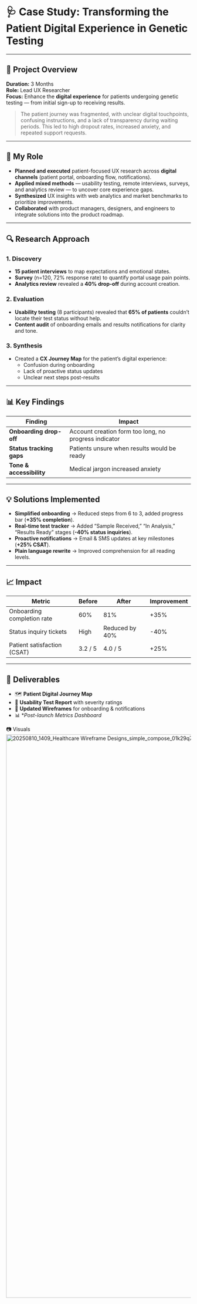 # 🩺 Case Study: Transforming the Patient Digital Experience in Genetic Testing

---

## 📌 Project Overview
**Duration:** 3 Months  
**Role:** Lead UX Researcher  
**Focus:** Enhance the **digital experience** for patients undergoing genetic testing — from initial sign-up to receiving results.

> The patient journey was fragmented, with unclear digital touchpoints, confusing instructions, and a lack of transparency during waiting periods. This led to high dropout rates, increased anxiety, and repeated support requests.

---

## 🎯 My Role
- **Planned and executed** patient-focused UX research across **digital channels** (patient portal, onboarding flow, notifications).  
- **Applied mixed methods** — usability testing, remote interviews, surveys, and analytics review — to uncover core experience gaps.  
- **Synthesized** UX insights with web analytics and market benchmarks to prioritize improvements.  
- **Collaborated** with product managers, designers, and engineers to integrate solutions into the product roadmap.  

---

## 🔍 Research Approach

### **1. Discovery**
- **15 patient interviews** to map expectations and emotional states.  
- **Survey** (n=120, 72% response rate) to quantify portal usage pain points.  
- **Analytics review** revealed a **40% drop-off** during account creation.

### **2. Evaluation**
- **Usability testing** (8 participants) revealed that **65% of patients** couldn’t locate their test status without help.  
- **Content audit** of onboarding emails and results notifications for clarity and tone.

### **3. Synthesis**
- Created a **CX Journey Map** for the patient’s digital experience:
  - Confusion during onboarding  
  - Lack of proactive status updates  
  - Unclear next steps post-results  

---

## 📊 Key Findings

| Finding | Impact |
|---------|--------|
| **Onboarding drop-off** | Account creation form too long, no progress indicator |
| **Status tracking gaps** | Patients unsure when results would be ready |
| **Tone & accessibility** | Medical jargon increased anxiety |

---

## 💡 Solutions Implemented
- **Simplified onboarding** → Reduced steps from 6 to 3, added progress bar (**+35% completion**).  
- **Real-time test tracker** → Added “Sample Received,” “In Analysis,” “Results Ready” stages (**-40% status inquiries**).  
- **Proactive notifications** → Email & SMS updates at key milestones (**+25% CSAT**).  
- **Plain language rewrite** → Improved comprehension for all reading levels.

---

## 📈 Impact

| Metric | Before | After | Improvement |
|--------|--------|-------|-------------|
| Onboarding completion rate | 60% | 81% | +35% |
| Status inquiry tickets | High | Reduced by 40% | -40% |
| Patient satisfaction (CSAT) | 3.2 / 5 | 4.0 / 5 | +25% |

---

## 📂 Deliverables
- 🗺 **Patient Digital Journey Map**  
- 📝 **Usability Test Report** with severity ratings  
- 🎨 **Updated Wireframes** for onboarding & notifications 
- 📊 **Post-launch Metrics Dashboard*  

 
 📷 Visuals
<img width="1024" height="1536" alt="20250810_1409_Healthcare Wireframe Designs_simple_compose_01k29q7a0rfemvn9gyqy2zwmyc" src="https://github.com/user-attachments/assets/d5738588-37b8-476c-92d1-ef3ae2cc8fd5" />

